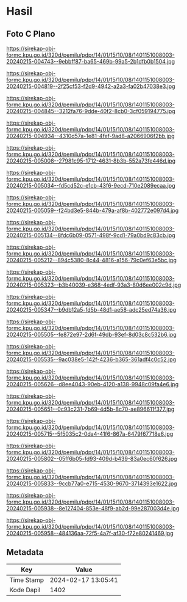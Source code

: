 # Hasil

## Foto C Plano

https://sirekap-obj-formc.kpu.go.id/320d/pemilu/pdpr/14/01/15/10/08/1401151008003-20240215-004743--9ebbff87-ba65-469b-99a5-2b1dfb0b1504.jpg

https://sirekap-obj-formc.kpu.go.id/320d/pemilu/pdpr/14/01/15/10/08/1401151008003-20240215-004819--2f25cf53-f2d9-4942-a2a3-fa02b47038e3.jpg

https://sirekap-obj-formc.kpu.go.id/320d/pemilu/pdpr/14/01/15/10/08/1401151008003-20240215-004845--3212fa76-9dde-40f2-8cb0-3cf059194775.jpg

https://sirekap-obj-formc.kpu.go.id/320d/pemilu/pdpr/14/01/15/10/08/1401151008003-20240215-004934--4310d57a-1e81-4fef-9ad8-a2066906f2bb.jpg

https://sirekap-obj-formc.kpu.go.id/320d/pemilu/pdpr/14/01/15/10/08/1401151008003-20240215-005008--27981c95-1712-4631-8b3b-552a73fe446d.jpg

https://sirekap-obj-formc.kpu.go.id/320d/pemilu/pdpr/14/01/15/10/08/1401151008003-20240215-005034--fd5cd52c-e1cb-43f6-9ecd-710e2089ecaa.jpg

https://sirekap-obj-formc.kpu.go.id/320d/pemilu/pdpr/14/01/15/10/08/1401151008003-20240215-005059--f24bd3e5-844b-479a-af8b-402772e097d4.jpg

https://sirekap-obj-formc.kpu.go.id/320d/pemilu/pdpr/14/01/15/10/08/1401151008003-20240215-005134--8fdc6b09-0571-498f-9cd1-79a0bd9c83cb.jpg

https://sirekap-obj-formc.kpu.go.id/320d/pemilu/pdpr/14/01/15/10/08/1401151008003-20240215-005212--894c5380-8c44-4816-a156-79c0ef63e5bc.jpg

https://sirekap-obj-formc.kpu.go.id/320d/pemilu/pdpr/14/01/15/10/08/1401151008003-20240215-005323--b3b40039-e368-4edf-93a3-80d6ee002c9d.jpg

https://sirekap-obj-formc.kpu.go.id/320d/pemilu/pdpr/14/01/15/10/08/1401151008003-20240215-005347--b9db12a5-fd5b-48d1-ae58-adc25ed74a36.jpg

https://sirekap-obj-formc.kpu.go.id/320d/pemilu/pdpr/14/01/15/10/08/1401151008003-20240215-005505--fe872e97-2d6f-49db-93ef-8d03c8c532b6.jpg

https://sirekap-obj-formc.kpu.go.id/320d/pemilu/pdpr/14/01/15/10/08/1401151008003-20240215-005535--9ac038e5-142f-4236-b365-361adf4c0c52.jpg

https://sirekap-obj-formc.kpu.go.id/320d/pemilu/pdpr/14/01/15/10/08/1401151008003-20240215-005626--d8ee4043-90eb-4120-a138-9948c09fa4e6.jpg

https://sirekap-obj-formc.kpu.go.id/320d/pemilu/pdpr/14/01/15/10/08/1401151008003-20240215-005651--0c93c231-7b69-4d5b-8c70-ae896611f377.jpg

https://sirekap-obj-formc.kpu.go.id/320d/pemilu/pdpr/14/01/15/10/08/1401151008003-20240215-005715--5f5035c2-0da4-41f6-867a-6479f67718e6.jpg

https://sirekap-obj-formc.kpu.go.id/320d/pemilu/pdpr/14/01/15/10/08/1401151008003-20240215-005802--05ff6b05-fd93-409d-b439-83a0ec60f626.jpg

https://sirekap-obj-formc.kpu.go.id/320d/pemilu/pdpr/14/01/15/10/08/1401151008003-20240215-005833--9ccb77a0-e715-4530-9670-3714393e1622.jpg

https://sirekap-obj-formc.kpu.go.id/320d/pemilu/pdpr/14/01/15/10/08/1401151008003-20240215-005938--8e127404-853e-48f9-ab2d-99e287003d4e.jpg

https://sirekap-obj-formc.kpu.go.id/320d/pemilu/pdpr/14/01/15/10/08/1401151008003-20240215-005958--484136aa-72f5-4a7f-af30-f72e80241469.jpg


## Metadata

| Key        | Value               |
| ---------- | ------------------- |
| Time Stamp | 2024-02-17 13:05:41 |
| Kode Dapil | 1402                |



